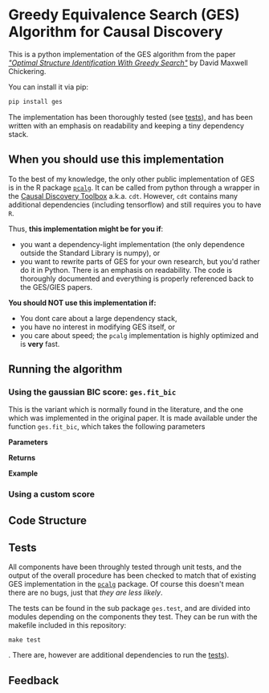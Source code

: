 # Greedy Equivalence Search (GES) Algorithm for Causal Discovery

This is a python implementation of the GES algorithm from the paper [*"Optimal Structure Identification With Greedy Search"*]((https://www.jmlr.org/papers/volume3/chickering02b/chickering02b.pdf)) by David Maxwell Chickering.

You can install it via pip:

```bash
pip install ges
```

The implementation has been thoroughly tested (see [tests](#tests)), and has been written with an emphasis on readability and keeping a tiny dependency stack.

## When you should use this implementation

To the best of my knowledge, the only other public implementation of GES is in the R package [`pcalg`](https://www.rdocumentation.org/packages/pcalg/versions/2.7-1). It can be called from python through a wrapper in the [Causal Discovery Toolbox](https://github.com/FenTechSolutions/CausalDiscoveryToolbox) a.k.a. `cdt`. However, `cdt` contains many additional dependencies (including tensorflow) and still requires you to have `R`.

Thus, **this implementation might be for you if**:

- you want a dependency-light implementation (the only dependence outside the Standard Library is numpy), or
- you want to rewrite parts of GES for your own research, but you'd rather do it in Python. There is an emphasis on readability. The code is thoroughly documented and everything is properly referenced back to the GES/GIES papers.

**You should NOT use this implementation if:**

- You dont care about a large dependency stack,
- you have no interest in modifying GES itself, or
- you care about speed; the `pcalg` implementation is highly optimized and is **very** fast.

## Running the algorithm

### Using the gaussian BIC score: `ges.fit_bic`

This is the variant which is normally found in the literature, and the one which was implemented in the original paper. It is made available under the function `ges.fit_bic`, which takes the following parameters

**Parameters**

**Returns**

**Example**

### Using a custom score

## Code Structure

## Tests

All components have been throughly tested through unit tests, and the output of the overall procedure has been checked to match that of existing GES implementation in the [`pcalg`](https://www.rdocumentation.org/packages/pcalg/versions/2.7-1) package. Of course this doesn't mean there are no bugs, just that *they are less likely*.

The tests can be found in the sub package `ges.test`, and are divided into modules depending on the components they test. They can be run with the makefile included in this repository:

```shell
make test
```
. There are, however are additional dependencies to run the [tests](#tests)).



## Feedback
